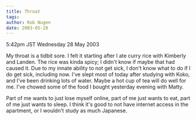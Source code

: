 ```yaml
---
title: Throat
tags: 
author: Rob Nugen
date: 2003-05-28
---
```


<p class=date>5:42pm JST Wednesday 28 May 2003</p>

<p>My throat is a tidbit sore.  I felt it starting after I ate curry
rice with Kimberly and Landen.  The rice was kinda spicy; I didn't
know if maybe that had caused it.  Due to my innate ability to not get
sick, I don't know what to do if I do get sick, including now.  I've
slept most of today after studying with Koko, and I've been drinking
lots of water.  Maybe a hot cup of tea will do well for me.  I've
chowed some of the food I bought yesterday evening with Matty.</p>

<p>Part of me wants to just lose myself online, part of me just wants
to eat, part of me just wants to sleep.  I think it's good to not have
internet access in the apartment, or I wouldn't study as much
Japanese.</p>

